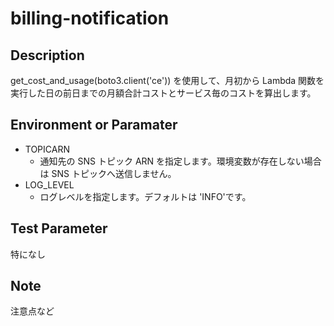 # billing-notification

## Description
get_cost_and_usage(boto3.client('ce')) を使用して、月初から Lambda 関数を実行した日の前日までの月額合計コストとサービス毎のコストを算出します。

## Environment or Paramater
- TOPICARN
    - 通知先の SNS トピック ARN を指定します。環境変数が存在しない場合は SNS トピックへ送信しません。
- LOG_LEVEL
    - ログレベルを指定します。デフォルトは 'INFO'です。

## Test Parameter
特になし

## Note
注意点など
